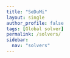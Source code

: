 ```yaml
---
title: "SeDuMi"
layout: single
author_profile: false
tags: [Global solver]
permalink: /solvers/
sidebar:
  nav: "solvers"
---
```

